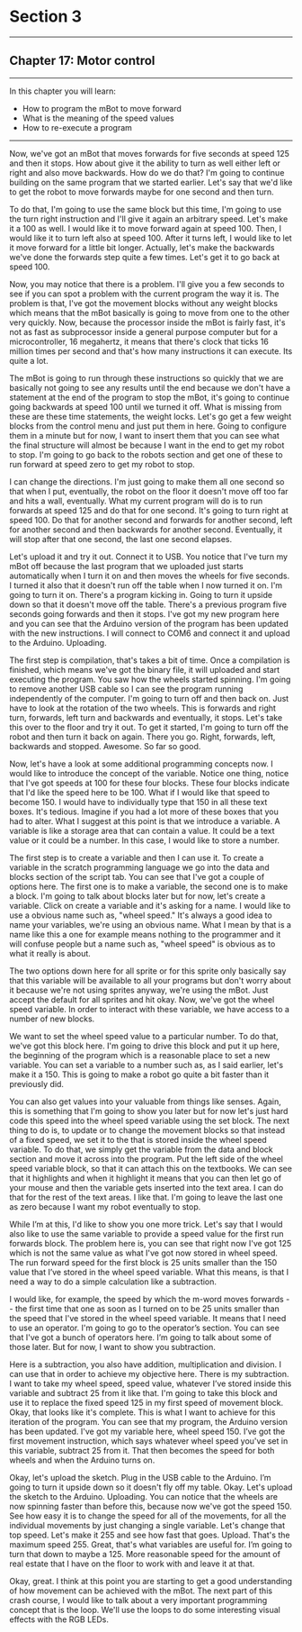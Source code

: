 # Section 3

---

## Chapter 17: Motor control

---

In this chapter you will learn:

* How to program the mBot to move forward
* What is the meaning of the speed values
* How to re-execute a program

---

Now, we've got an mBot that moves forwards for five seconds at speed 125 and then it stops. How about give it the ability to turn as well either left or right and also move backwards. How do we do that? I'm going to continue building on the same program that we started earlier. Let's say that we'd like to get the robot to move forwards maybe for one second and then turn.

To do that, I'm going to use the same block but this time, I'm going to use the turn right instruction and I'll give it again an arbitrary speed. Let's make it a 100 as well. I would like it to move forward again at speed 100. Then, I would like it to turn left also at speed 100. After it turns left, I would like to let it move forward for a little bit longer. Actually, let's make the backwards we've done the forwards step quite a few times. Let's get it to go back at speed 100.

Now, you may notice that there is a problem. I'll give you a few seconds to see if you can spot a problem with the current program the way it is. The problem is that, I've got the movement blocks without any weight blocks which means that the mBot basically is going to move from one to the other very quickly. Now, because the processor inside the mBot is fairly fast, it's not as fast as subprocessor inside a general purpose computer but for a microcontroller, 16 megahertz, it means that there's clock that ticks 16 million times per second and that's how many instructions it can execute. Its quite a lot.

The mBot is going to run through these instructions so quickly that we are basically not going to see any results until the end because we don't have a statement at the end of the program to stop the mBot, it's going to continue going backwards at speed 100 until we turned it off. What is missing from these are these time statements, the weight locks. Let's go get a few weight blocks from the control menu and just put them in here. Going to configure them in a minute but for now, I want to insert them that you can see what the final structure will almost be because I want in the end to get my robot to stop. I'm going to go back to the robots section and get one of these to run forward at speed zero to get my robot to stop.

I can change the directions. I'm just going to make them all one second so that when I put, eventually, the robot on the floor it doesn't move off too far and hits a wall, eventually. What my current program will do is to run forwards at speed 125 and do that for one second. It's going to turn right at speed 100. Do that for another second and forwards for another second, left for another second and then backwards for another second. Eventually, it will stop after that one second, the last one second elapses.

Let's upload it and try it out. Connect it to USB. You notice that I've turn my mBot off because the last program that we uploaded just starts automatically when I turn it on and then moves the wheels for five seconds. I turned it also that it doesn't run off the table when I now turned it on. I'm going to turn it on. There's a program kicking in. Going to turn it upside down so that it doesn't move off the table. There's a previous program five seconds going forwards and then it stops. I've got my new program here and you can see that the Arduino version of the program has been updated with the new instructions. I will connect to COM6 and connect it and upload to the Arduino. Uploading.

The first step is compilation, that's takes a bit of time. Once a compilation is finished, which means we've got the binary file, it will uploaded and start executing the program. You saw how the wheels started spinning. I'm going to remove another USB cable so I can see the program running independently of the computer. I'm going to turn off and then back on. Just have to look at the rotation of the two wheels. This is forwards and right turn, forwards, left turn and backwards and eventually, it stops. Let's take this over to the floor and try it out. To get it started, I'm going to turn off the robot and then turn it back on again. There you go. Right, forwards, left, backwards and stopped. Awesome. So far so good.

Now, let's have a look at some additional programming concepts now. I would like to introduce the concept of the variable. Notice one thing, notice that I've got speeds at 100 for these four blocks. These four blocks indicate that I'd like the speed here to be 100. What if I would like that speed to become 150. I would have to individually type that 150 in all these text boxes. It's tedious. Imagine if you had a lot more of these boxes that you had to alter. What I suggest at this point is that we introduce a variable. A variable is like a storage area that can contain a value. It could be a text value or it could be a number. In this case, I would like to store a number.

The first step is to create a variable and then I can use it. To create a variable in the scratch programming language we go into the data and blocks section of the script tab. You can see that I've got a couple of options here. The first one is to make a variable, the second one is to make a block. I'm going to talk about blocks later but for now, let's create a variable. Click on create a variable and it's asking for a name. I would like to use a obvious name such as, "wheel speed." It's always a good idea to name your variables, we're using an obvious name. What I mean by that is a name like this a one for example means nothing to the programmer and it will confuse people but a name such as, "wheel speed" is obvious as to what it really is about.

The two options down here for all sprite or for this sprite only basically say that this variable will be available to all your programs but don't worry about it because we're not using sprites anyway, we're using the mBot. Just accept the default for all sprites and hit okay. Now, we've got the wheel speed variable. In order to interact with these variable, we have access to a number of new blocks.

We want to set the wheel speed value to a particular number. To do that, we've got this block here. I'm going to drive this block and put it up here, the beginning of the program which is a reasonable place to set a new variable. You can set a variable to a number such as, as I said earlier, let's make it a 150. This is going to make a robot go quite a bit faster than it previously did.

You can also get values into your valuable from things like senses. Again, this is something that I'm going to show you later but for now let's just hard code this speed into the wheel speed variable using the set block. The next thing to do is, to update or to change the movement blocks so that instead of a fixed speed, we set it to the that is stored inside the wheel speed variable. To do that, we simply get the variable from the data and block section and move it across into the program. Put the left side of the wheel speed variable block, so that it can attach this on the textbooks. We can see that it highlights and when it highlight it means that you can then let go of your mouse and then the variable gets inserted into the text area. I can do that for the rest of the text areas. I like that. I'm going to leave the last one as zero because I want my robot eventually to stop.

While I’m at this, I'd like to show you one more trick. Let's say that I would also like to use the same variable to provide a speed value for the first run forwards block. The problem here is, you can see that right now I've got 125 which is not the same value as what I've got now stored in wheel speed. The run forward speed for the first block is 25 units smaller than the 150 value that I’ve stored in the wheel speed variable. What this means, is that I need a way to do a simple calculation like a subtraction.

I would like, for example, the speed by which the m-word moves forwards -- the first time that one as soon as I turned on to be 25 units smaller than the speed that I've stored in the wheel speed variable. It means that I need to use an operator. I'm going to go to the operator’s section. You can see that I've got a bunch of operators here. I’m going to talk about some of those later. But for now, I want to show you subtraction.

Here is a subtraction, you also have addition, multiplication and division. I can use that in order to achieve my objective here. There is my subtraction. I want to take my wheel speed, speed value, whatever I’ve stored inside this variable and subtract 25 from it like that. I'm going to take this block and use it to replace the fixed speed 125 in my first speed of movement block. Okay, that looks like it's complete. This is what I want to achieve for this iteration of the program. You can see that my program, the Arduino version has been updated. I've got my variable here, wheel speed 150. I’ve got the first movement instruction, which says whatever wheel speed you've set in this variable, subtract 25 from it. That then becomes the speed for both wheels and when the Arduino turns on.

Okay, let's upload the sketch. Plug in the USB cable to the Arduino. I’m going to turn it upside down so it doesn't fly off my table. Okay. Let's upload the sketch to the Arduino. Uploading. You can notice that the wheels are now spinning faster than before this, because now we've got the speed 150. See how easy it is to change the speed for all of the movements, for all the individual movements by just changing a single variable. Let's change that top speed. Let's make it 255 and see how fast that goes. Upload. That's the maximum speed 255. Great, that's what variables are useful for. I’m going to turn that down to maybe a 125. More reasonable speed for the amount of real estate that I have on the floor to work with and leave it at that.

Okay, great. I think at this point you are starting to get a good understanding of how movement can be achieved with the mBot. The next part of this crash course, I would like to talk about a very important programming concept that is the loop. We'll use the loops to do some interesting visual effects with the RGB LEDs.

